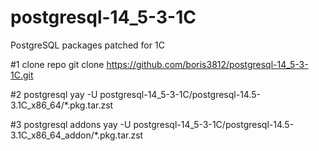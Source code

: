 # postgresql-14_5-3-1C
PostgreSQL packages patched for 1C

#1 clone repo
git clone https://github.com/boris3812/postgresql-14_5-3-1C.git

#2 postgresql
yay -U postgresql-14_5-3-1C/postgresql-14.5-3.1C_x86_64/*.pkg.tar.zst

#3 postgresql addons
yay -U postgresql-14_5-3-1C/postgresql-14.5-3.1C_x86_64_addon/*.pkg.tar.zst
